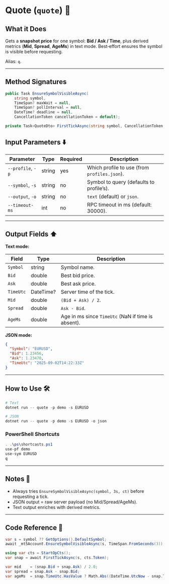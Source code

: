 # Quote (`quote`) 💬

## What it Does

Gets a **snapshot price** for one symbol: **Bid / Ask / Time**, plus derived metrics (**Mid**, **Spread**, **AgeMs**) in text mode. Best‑effort ensures the symbol is visible before requesting.

Alias: `q`.

---
## Method Signatures

```csharp
public Task EnsureSymbolVisibleAsync(
    string symbol,
    TimeSpan? maxWait = null,
    TimeSpan? pollInterval = null,
    DateTime? deadline = null,
    CancellationToken cancellationToken = default);

private Task<QuoteDto> FirstTickAsync(string symbol, CancellationToken ct);
```

## Input Parameters ⬇️

| Parameter         | Type   | Required | Description                                  |
| ----------------- | ------ | -------- | -------------------------------------------- |
| `--profile`, `-p` | string | yes      | Which profile to use (from `profiles.json`). |
| `--symbol`, `-s`  | string | no       | Symbol to query (defaults to profile’s).     |
| `--output`, `-o`  | string | no       | `text` (default) or `json`.                  |
| `--timeout-ms`    | int    | no       | RPC timeout in ms (default: 30000).          |

---

## Output Fields ⬆️

**Text mode:**

| Field     | Type      | Description                                        |
| --------- | --------- | -------------------------------------------------- |
| `Symbol`  | string    | Symbol name.                                       |
| `Bid`     | double    | Best bid price.                                    |
| `Ask`     | double    | Best ask price.                                    |
| `TimeUtc` | DateTime? | Server time of the tick.                           |
| `Mid`     | double    | `(Bid + Ask) / 2`.                                 |
| `Spread`  | double    | `Ask - Bid`.                                       |
| `AgeMs`   | double    | Age in ms since `TimeUtc` (NaN if time is absent). |

**JSON mode:**

```json
{
  "Symbol": "EURUSD",
  "Bid": 1.23456,
  "Ask": 1.23470,
  "TimeUtc": "2025-09-02T14:22:33Z"
}
```

---

## How to Use 🛠️

```powershell
# Text
dotnet run -- quote -p demo -s EURUSD

# JSON
dotnet run -- quote -p demo -s EURUSD -o json
```

### PowerShell Shortcuts

```powershell
. .\ps\shortcasts.ps1
use-pf demo
use-sym EURUSD
q
```

---

## Notes 🧷

* Always tries `EnsureSymbolVisibleAsync(symbol, 3s, ct)` before requesting a tick.
* JSON output = raw server payload (no Mid/Spread/AgeMs).
* Text output enriches with derived metrics.

---

## Code Reference 🧩

```csharp
var s = symbol ?? GetOptions().DefaultSymbol;
await _mt5Account.EnsureSymbolVisibleAsync(s, TimeSpan.FromSeconds(3));

using var cts = StartOpCts();
var snap = await FirstTickAsync(s, cts.Token);

var mid    = (snap.Bid + snap.Ask) / 2.0;
var spread = snap.Ask - snap.Bid;
var ageMs  = snap.TimeUtc.HasValue ? Math.Abs((DateTime.UtcNow - snap.TimeUtc.Value).TotalMilliseconds) : double.NaN;
```

